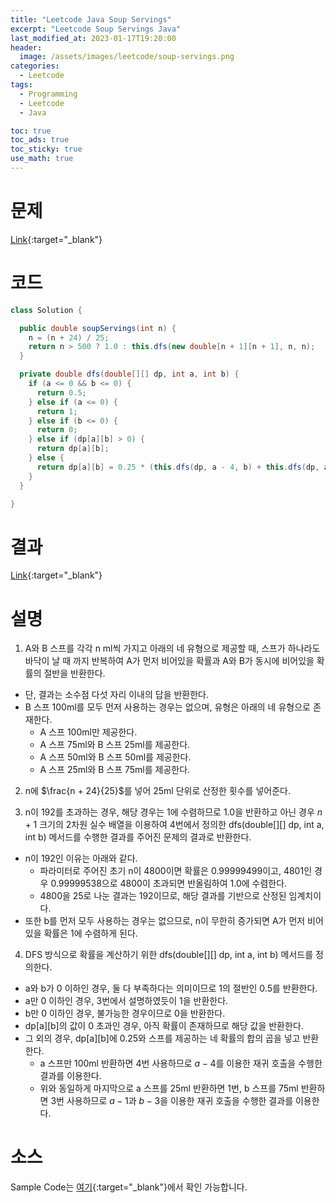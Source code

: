 ```yaml
---
title: "Leetcode Java Soup Servings"
excerpt: "Leetcode Soup Servings Java"
last_modified_at: 2023-01-17T19:20:00
header:
  image: /assets/images/leetcode/soup-servings.png
categories:
  - Leetcode
tags:
  - Programming
  - Leetcode
  - Java

toc: true
toc_ads: true
toc_sticky: true
use_math: true
---
```

# 문제
[Link](https://leetcode.com/problems/soup-servings){:target="_blank"}

# 코드
```java
class Solution {

  public double soupServings(int n) {
    n = (n + 24) / 25;
    return n > 500 ? 1.0 : this.dfs(new double[n + 1][n + 1], n, n);
  }

  private double dfs(double[][] dp, int a, int b) {
    if (a <= 0 && b <= 0) {
      return 0.5;
    } else if (a <= 0) {
      return 1;
    } else if (b <= 0) {
      return 0;
    } else if (dp[a][b] > 0) {
      return dp[a][b];
    } else {
      return dp[a][b] = 0.25 * (this.dfs(dp, a - 4, b) + this.dfs(dp, a - 3, b - 1) + this.dfs(dp, a - 2, b - 2) + this.dfs(dp, a - 1, b - 3));
    }
  }

}
```

# 결과
[Link](https://leetcode.com/problems/soup-servings/submissions/879836198/){:target="_blank"}

# 설명
1. A와 B 스프를 각각 n ml씩 가지고 아래의 네 유형으로 제공할 때, 스프가 하나라도 바닥이 날 때 까지 반복하여 A가 먼저 비어있을 확률과 A와 B가 동시에 비어있을 확률의 절반을 반환한다.
- 단, 결과는 소수점 다섯 자리 이내의 답을 반환한다.
- B 스프 100ml를 모두 먼저 사용하는 경우는 없으며, 유형은 아래의 네 유형으로 존재한다.
  - A 스프 100ml만 제공한다.
  - A 스프 75ml와 B 스프 25ml를 제공한다.
  - A 스프 50ml와 B 스프 50ml를 제공한다.
  - A 스프 25ml와 B 스프 75ml를 제공한다.

2. n에 $\frac{n + 24}{25}$를 넣어 25ml 단위로 산정한 횟수를 넣어준다.

3. n이 192를 초과하는 경우, 해당 경우는 1에 수렴하므로 1.0을 반환하고 아닌 경우 $n + 1$ 크기의 2차원 실수 배열을 이용하여 4번에서 정의한 dfs(double[][] dp, int a, int b) 메서드를 수행한 결과를 주어진 문제의 결과로 반환한다.
- n이 192인 이유는 아래와 같다.
  - 파라미터로 주어진 초기 n이 4800이면 확률은 0.99999499이고, 4801인 경우 0.99999538으로 4800이 초과되면 반올림하여 1.0에 수렴한다.
  - 4800을 25로 나눈 결과는 192이므로, 해당 결과를 기반으로 산정된 임계치이다.
- 또한 b를 먼저 모두 사용하는 경우는 없으므로, n이 무한히 증가되면 A가 먼저 비어있을 확률은 1에 수렴하게 된다.

4. DFS 방식으로 확률을 계산하기 위한 dfs(double[][] dp, int a, int b) 메서드를 정의한다.
- a와 b가 0 이하인 경우, 둘 다 부족하다는 의미이므로 1의 절반인 0.5를 반환한다.
- a만 0 이하인 경우, 3번에서 설명하였듯이 1을 반환한다.
- b만 0 이하인 경우, 불가능한 경우이므로 0을 반환한다.
- dp[a][b]의 값이 0 초과인 경우, 아직 확률이 존재하므로 해당 값을 반환한다.
- 그 외의 경우, dp[a][b]에 0.25와 스프를 제공하는 네 확률의 합의 곱을 넣고 반환한다.
  - a 스프만 100ml 반환하면 4번 사용하므로 $a - 4$를 이용한 재귀 호출을 수행한 결과를 이용한다.
  - 위와 동일하게 마지막으로 a 스프를 25ml 반환하면 1번, b 스프를 75ml 반환하면 3번 사용하므로 $a - 1$과 $b - 3$을 이용한 재귀 호출을 수행한 결과를 이용한다.

# 소스
Sample Code는 [여기](https://github.com/GracefulSoul/leetcode/blob/master/src/main/java/gracefulsoul/problems/SoupServings.java){:target="_blank"}에서 확인 가능합니다.
